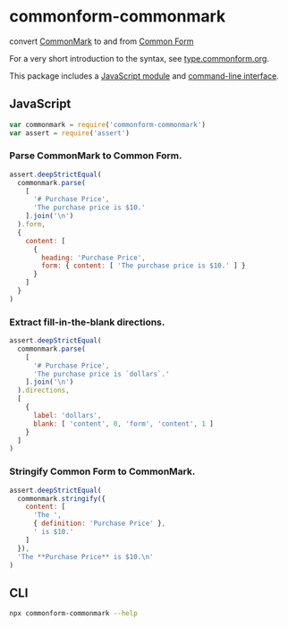 # commonform-commonmark

convert [CommonMark](https://commonmark.org/) to and from [Common Form](https://www.npmjs.com/package/commonform-validate)

For a very short introduction to the syntax, see [type.commonform.org](https://type.commonform.org).

This package includes a [JavaScript module](#JavaScript) and [command-line interface](#CLI).

## JavaScript

```javascript
var commonmark = require('commonform-commonmark')
var assert = require('assert')
```

### Parse CommonMark to Common Form.

```javascript
assert.deepStrictEqual(
  commonmark.parse(
    [
      '# Purchase Price',
      'The purchase price is $10.'
    ].join('\n')
  ).form,
  {
    content: [
      {
        heading: 'Purchase Price',
        form: { content: [ 'The purchase price is $10.' ] }
      }
    ]
  }
)
```

### Extract fill-in-the-blank directions.

```javaScript
assert.deepStrictEqual(
  commonmark.parse(
    [
      '# Purchase Price',
      'The purchase price is `dollars`.'
    ].join('\n')
  ).directions,
  [
    {
      label: 'dollars',
      blank: [ 'content', 0, 'form', 'content', 1 ]
    }
  ]
)
```

### Stringify Common Form to CommonMark.

```javascript
assert.deepStrictEqual(
  commonmark.stringify({
    content: [
      'The ',
      { definition: 'Purchase Price' },
      ' is $10.'
    ]
  }),
  'The **Purchase Price** is $10.\n'
)
```

## CLI

```bash
npx commonform-commonmark --help
```
